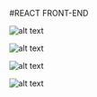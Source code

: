#REACT FRONT-END



![alt text](https://i.imgur.com/hwMpdPu.png)

![alt text](https://i.imgur.com/FE09Zbz.png)

![alt text](https://i.imgur.com/M2ptabz.png)

![alt text](https://i.imgur.com/Kyaj8sd.png)
